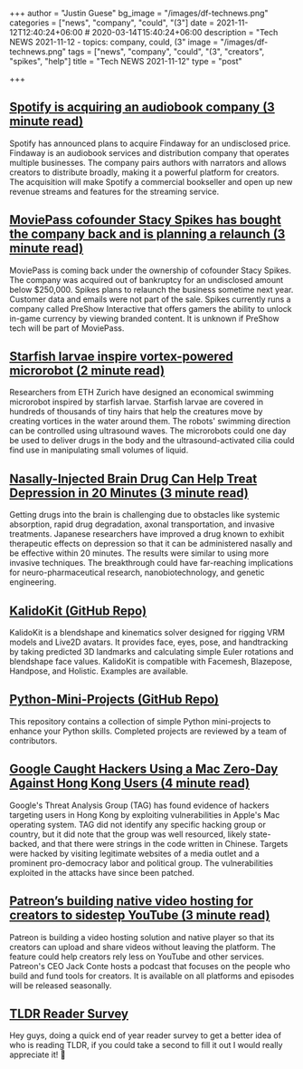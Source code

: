 +++
author = "Justin Guese"
bg_image = "/images/df-technews.png"
categories = ["news", "company", "could", "(3"]
date = 2021-11-12T12:40:24+06:00 # 2020-03-14T15:40:24+06:00
description = "Tech NEWS 2021-11-12 - topics: company, could, (3"
image = "/images/df-technews.png"
tags = ["news", "company", "could", "(3", "creators", "spikes", "help"]
title = "Tech NEWS 2021-11-12"
type = "post"

+++

## [Spotify is acquiring an audiobook company (3 minute read)](https://www.theverge.com/2021/11/11/22776777/spotify-findaway-acquire-audiobooks-podcasts-buy)

Spotify has announced plans to acquire Findaway for an undisclosed price. Findaway is an audiobook services and distribution company that operates multiple businesses. The company pairs authors with narrators and allows creators to distribute broadly, making it a powerful platform for creators. The acquisition will make Spotify a commercial bookseller and open up new revenue streams and features for the streaming service.

## [MoviePass cofounder Stacy Spikes has bought the company back and is planning a relaunch (3 minute read)](https://www.businessinsider.com/moviepass-cofounder-stacy-spikes-buys-back-company-and-plans-relaunch-2021-11)

MoviePass is coming back under the ownership of cofounder Stacy Spikes. The company was acquired out of bankruptcy for an undisclosed amount below $250,000. Spikes plans to relaunch the business sometime next year. Customer data and emails were not part of the sale. Spikes currently runs a company called PreShow Interactive that offers gamers the ability to unlock in-game currency by viewing branded content. It is unknown if PreShow tech will be part of MoviePass.

## [Starfish larvae inspire vortex-powered microrobot (2 minute read)](https://newatlas.com/robotics/starfish-larva-microrobot-vortex/)

Researchers from ETH Zurich have designed an economical swimming microrobot inspired by starfish larvae. Starfish larvae are covered in hundreds of thousands of tiny hairs that help the creatures move by creating vortices in the water around them. The robots' swimming direction can be controlled using ultrasound waves. The microrobots could one day be used to deliver drugs in the body and the ultrasound-activated cilia could find use in manipulating small volumes of liquid.

## [Nasally-Injected Brain Drug Can Help Treat Depression in 20 Minutes (3 minute read)](https://interestingengineering.com/nasally-injected-brain-drug-can-help-treat-depression-in-20-minutes)

Getting drugs into the brain is challenging due to obstacles like systemic absorption, rapid drug degradation, axonal transportation, and invasive treatments. Japanese researchers have improved a drug known to exhibit therapeutic effects on depression so that it can be administered nasally and be effective within 20 minutes. The results were similar to using more invasive techniques. The breakthrough could have far-reaching implications for neuro-pharmaceutical research, nanobiotechnology, and genetic engineering.

## [KalidoKit (GitHub Repo)](https://github.com/yeemachine/kalidokit)

KalidoKit is a blendshape and kinematics solver designed for rigging VRM models and Live2D avatars. It provides face, eyes, pose, and handtracking by taking predicted 3D landmarks and calculating simple Euler rotations and blendshape face values. KalidoKit is compatible with Facemesh, Blazepose, Handpose, and Holistic. Examples are available.

## [Python-Mini-Projects (GitHub Repo)](https://github.com/Python-World/python-mini-projects)

This repository contains a collection of simple Python mini-projects to enhance your Python skills. Completed projects are reviewed by a team of contributors.

## [Google Caught Hackers Using a Mac Zero-Day Against Hong Kong Users (4 minute read)](https://www.vice.com/en/article/93bw8y/google-caught-hackers-using-a-mac-zero-day-against-hong-kong-users)

Google's Threat Analysis Group (TAG) has found evidence of hackers targeting users in Hong Kong by exploiting vulnerabilities in Apple's Mac operating system. TAG did not identify any specific hacking group or country, but it did note that the group was well resourced, likely state-backed, and that there were strings in the code written in Chinese. Targets were hacked by visiting legitimate websites of a media outlet and a prominent pro-democracy labor and political group. The vulnerabilities exploited in the attacks have since been patched.

## [Patreon’s building native video hosting for creators to sidestep YouTube (3 minute read)](https://www.theverge.com/2021/11/11/22774301/patreon-jack-conte-video-player-podcast-youtube-launch?scrolla=5eb6d68b7fedc32c19ef33b4)

Patreon is building a video hosting solution and native player so that its creators can upload and share videos without leaving the platform. The feature could help creators rely less on YouTube and other services. Patreon's CEO Jack Conte hosts a podcast that focuses on the people who build and fund tools for creators. It is available on all platforms and episodes will be released seasonally.

## [TLDR Reader Survey](https://danni763618.typeform.com/tldr-survey/1/0100017d13d61762-8a6bffa6-2b67-4944-902b-2825a4950b65-000000/mvWhP4Ti1CzFgfyvug4TIdvfRqb4Kf4VsP-haA-izG8=223)

Hey guys, doing a quick end of year reader survey to get a better idea of who is reading TLDR, if you could take a second to fill it out I would really appreciate it! 🙏

